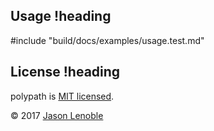 ## Usage !heading

#include "build/docs/examples/usage.test.md"

## License !heading

polypath is [MIT licensed](./LICENSE).

© 2017 [Jason Lenoble](mailto:jason.lenoble@gmail.com)
